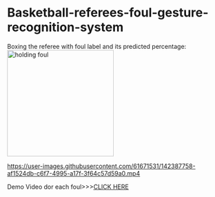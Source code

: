 # Basketball-referees-foul-gesture-recognition-system

Boxing the referee with foul label and its predicted percentage:
<img width="247" alt="holding foul" src="https://user-images.githubusercontent.com/61671531/142389043-f67e4d7b-b0fe-4b87-b5f6-f4308ea43e0b.png">

https://user-images.githubusercontent.com/61671531/142387758-af1524db-c6f7-4995-a17f-3f64c57d59a0.mp4

Demo Video dor each foul>>>[CLICK HERE](https://www.youtube.com/playlist?list=PLsQ9Nh7BGa-iEB3qGLAQrYaBvTKtaPmK-)
